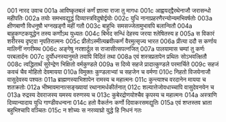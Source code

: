 001  नारद उवाच
001a आविष्कृतबलं कर्णं ज्ञात्वा राजा तु मागधः
001c आह्वयद्द्वैरथेनाजौ जरासन्धो महीपतिः
002a तयोः समभवद्युद्धं दिव्यास्त्रविदुषोर्द्वयोः
002c युधि नानाप्रहरणैरन्योन्यमभिवर्षतोः
003a क्षीणबाणौ विधनुषौ भग्नखड्गौ महीं गतौ
003c बाहुभिः समसज्जेतामुभावपि बलान्वितौ
004a बाहुकण्टकयुद्धेन तस्य कर्णोऽथ युध्यतः
004c बिभेद सन्धिं देहस्य जरया श्लेषितस्य ह
005a स विकारं शरीरस्य दृष्ट्वा नृपतिरात्मनः
005c प्रीतोऽस्मीत्यब्रवीत्कर्णं वैरमुत्सृज्य भारत
006a प्रीत्या ददौ स कर्णाय मालिनीं नगरीमथ
006c अङ्गेषु नरशार्दूल स राजासीत्सपत्नजित्
007a पालयामास चम्पां तु कर्णः परबलार्दनः
007c दुर्योधनस्यानुमते तवापि विदितं तथा
008a एवं शस्त्रप्रतापेन प्रथितः सोऽभवत्क्षितौ
008c त्वद्धितार्थं सुरेन्द्रेण भिक्षितो वर्मकुण्डले
009a स दिव्ये सहजे प्रादात्कुण्डले परमार्चिते
009c सहजं कवचं चैव मोहितो देवमायया
010a विमुक्तः कुण्डलाभ्यां च सहजेन च वर्मणा
010c निहतो विजयेनाजौ वासुदेवस्य पश्यतः
011a ब्राह्मणस्याभिशापेन रामस्य च महात्मनः
011c कुन्त्याश्च वरदानेन मायया च शतक्रतोः
012a भीष्मावमानात्सङ्ख्यायां रथानामर्धकीर्तनात्
012c शल्यात्तेजोवधाच्चापि वासुदेवनयेन च
013a रुद्रस्य देवराजस्य यमस्य वरुणस्य च
013c कुबेरद्रोणयोश्चैव कृपस्य च महात्मनः
014a अस्त्राणि दिव्यान्यादाय युधि गाण्डीवधन्वना
014c हतो वैकर्तनः कर्णो दिवाकरसमद्युतिः
015a एवं शप्तस्तव भ्राता बहुभिश्चापि वञ्चितः
015c न शोच्यः स नरव्याघ्रो युद्धे हि निधनं गतः

